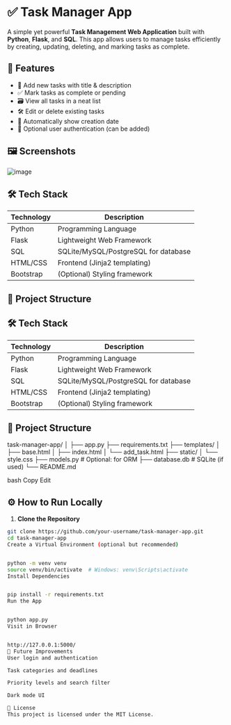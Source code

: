 # ✅ Task Manager App

A simple yet powerful **Task Management Web Application** built with **Python**, **Flask**, and **SQL**. This app allows users to manage tasks efficiently by creating, updating, deleting, and marking tasks as complete.

## 🚀 Features

- 📝 Add new tasks with title & description
- ✅ Mark tasks as complete or pending
- 🗃️ View all tasks in a neat list
- 🛠️ Edit or delete existing tasks
- 📆 Automatically show creation date
- 🔐 Optional user authentication (can be added)

## 🖼️ Screenshots
![image](https://github.com/user-attachments/assets/04564421-937f-423e-a8e5-74fd79f3d841)


## 🛠️ Tech Stack

| Technology | Description |
|------------|-------------|
| Python     | Programming Language |
| Flask      | Lightweight Web Framework |
| SQL        | SQLite/MySQL/PostgreSQL for database |
| HTML/CSS   | Frontend (Jinja2 templating) |
| Bootstrap  | (Optional) Styling framework |

## 📁 Project Structure

## 🛠️ Tech Stack

| Technology | Description |
|------------|-------------|
| Python     | Programming Language |
| Flask      | Lightweight Web Framework |
| SQL        | SQLite/MySQL/PostgreSQL for database |
| HTML/CSS   | Frontend (Jinja2 templating) |
| Bootstrap  | (Optional) Styling framework |

## 📁 Project Structure

task-manager-app/
│
├── app.py
├── requirements.txt
├── templates/
│ ├── base.html
│ ├── index.html
│ └── add_task.html
├── static/
│ └── style.css
├── models.py # Optional: for ORM
├── database.db # SQLite (if used)
└── README.md

bash
Copy
Edit

## ⚙️ How to Run Locally

1. **Clone the Repository**

```bash
git clone https://github.com/your-username/task-manager-app.git
cd task-manager-app
Create a Virtual Environment (optional but recommended)


python -m venv venv
source venv/bin/activate  # Windows: venv\Scripts\activate
Install Dependencies


pip install -r requirements.txt
Run the App


python app.py
Visit in Browser


http://127.0.0.1:5000/
🧠 Future Improvements
User login and authentication

Task categories and deadlines

Priority levels and search filter

Dark mode UI

📄 License
This project is licensed under the MIT License.

